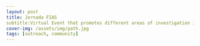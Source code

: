 ```yaml
---
layout: post
title: Jornada FIAS 
subtitle:Virtual Event that promotes different areas of investigation in Astronomy and Physics, for undergrad students to take notice. It was organized by Students from the Asemblee of Astronomy and Physics of the University of Chile
cover-img: /assets/img/path.jpg
tags: [outreach, community]
---
```

